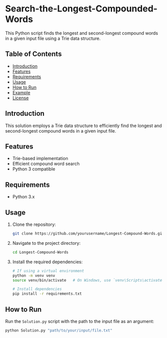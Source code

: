 # Search-the-Longest-Compounded-Words

This Python script finds the longest and second-longest compound words in a given input file using a Trie data structure.

## Table of Contents
- [Introduction](#introduction)
- [Features](#features)
- [Requirements](#requirements)
- [Usage](#usage)
- [How to Run](#how-to-run)
- [Example](#example)
- [License](#license)

## Introduction

This solution employs a Trie data structure to efficiently find the longest and second-longest compound words in a given input file.

## Features

- Trie-based implementation
- Efficient compound word search
- Python 3 compatible

## Requirements

- Python 3.x

## Usage

1. Clone the repository:

    ```bash
    git clone https://github.com/yourusername/Longest-Compound-Words.git
    ```

2. Navigate to the project directory:

    ```bash
    cd Longest-Compound-Words
    ```

3. Install the required dependencies:

    ```bash
    # If using a virtual environment
    python -m venv venv
    source venv/bin/activate   # On Windows, use `venv\Scripts\activate`

    # Install dependencies
    pip install -r requirements.txt
    ```

## How to Run

Run the `Solution.py` script with the path to the input file as an argument:

```bash
python Solution.py "path/to/your/input/file.txt"
